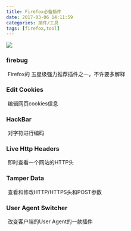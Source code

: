 ```yaml
---
title: Firefox必备插件
date: 2017-03-06 14:11:59
categories: 插件/工具
tags: [firefox,tool]
---
```


![](http://omdfpjss7.bkt.clouddn.com/17-3-6/88149926-file_1488780731850_b1c8.jpg)

 

### firebug 

​	Firefox的 五星级强力推荐插件之一，不许要多解释 

### Edit Cookies 

​	编辑网页cookies信息

### HackBar 

​	对字符进行编码

### Live Http Headers 

​	即时查看一个网站的HTTP头 

### Tamper Data 

​	查看和修改HTTP/HTTPS头和POST参数 

### User Agent Switcher  

​	改变客户端的User Agent的一款插件 